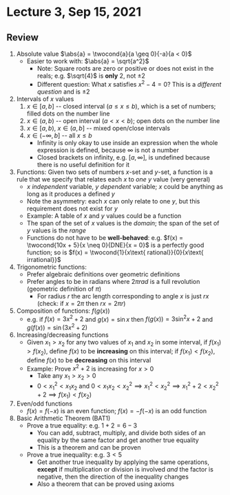 # Lecture 3, Sep 15, 2021

## Review

1. Absolute value $\abs{a} = \twocond{a}{a \geq 0}{-a}{a < 0}$
	* Easier to work with: $\abs{a} = \sqrt{a^2}$
		* Note: Square roots are zero or positive or does not exist in the reals; e.g. $\sqrt{4}$ is **only** $2$, not $\pm 2$
		* Different question: What $x$ satisfies $x^2 - 4 = 0$? This is a *different question* and is $\pm 2$
2. Intervals of $x$ values
	1. $x \in [a, b]$ -- closed interval ($a \leq x \leq b$), which is a set of numbers; filled dots on the number line
	2. $x \in (a, b)$ -- open interval ($a < x < b$); open dots on the number line
	3. $x \in [a, b)$, $x \in (a, b]$ -- mixed open/close intervals
	4. $x \in (-\infty, b]$ -- all $x \leq b$
		* Infinity is only okay to use inside an expression when the whole expression is defined, because $\infty$ is not a number
		* Closed brackets on infinity, e.g. $[a, \infty]$, is undefined because there is no useful definition for it
3. Functions: Given two sets of numbers $x$-set and $y$-set, a function is a rule that we specify that relates each $x$ to *one* $y$ value (very general)
	* $x$ *independent* variable, $y$ *dependent* variable; $x$ could be anything as long as it produces a defined $y$
	* Note the asymmetry: each $x$ can only relate to one $y$, but this requirement does not exist for $y$
	* Example: A table of $x$ and $y$ values could be a function
	* The span of the set of $x$ values is the *domain*; the span of the set of $y$ values is the *range*
	* Functions do not have to be **well-behaved**: e.g. $f(x) = \twocond{10x + 5}{x \neq 0}{DNE}{x = 0}$ is a perfectly good function; so is $f(x) = \twocond{1}{x\text{ rational}}{0}{x\text{ irrational}}$
4. Trigonometric functions:
	* Prefer algebraic definitions over geometric definitions
	* Prefer angles to be in radians where $2\pi\si{rad}$ is a full revolution (geometric definition of $\pi$)
		* For radius $r$ the arc length corresponding to angle $x$ is just $rx$ (check: if $x = 2\pi$ then $rx = 2\pi r$)
5. Composition of functions: $f(g(x))$
	* e.g. if $f(x) = 3x^2 + 2$ and $g(x) = \sin x$ then $f(g(x)) = 3\sin^2 x + 2$ and $g(f(x)) = \sin(3x^2 + 2)$
6. Increasing/decreasing functions
	* Given $x_1 > x_2$ for any two values of $x_1$ and $x_2$ in some interval, if $f(x_1) > f(x_2)$, define $f(x)$ to be **increasing** on this interval; if $f(x_1) < f(x_2)$, define $f(x)$ to be **decreasing** on this interval
	* Example: Prove $x^2 + 2$ is increasing for $x > 0$
		* Take any $x_1 > x_2 > 0$
		* $0 < x_1^2 < x_1x_2$ and $0 < x_1x_2 < x_2^2 \implies x_1^2 < x_2^2 \implies x_1^2 + 2 < x_2^2 + 2 \implies f(x_1) < f(x_2)$
7. Even/odd functions
	* $f(x) = f(-x)$ is an even function; $f(x) = -f(-x)$ is an odd function
8. Basic Arithmetic Theorem (BAT1)
	* Prove a true equality: e.g. $1 + 2 = 6 - 3$
		* You can add, subtract, multiply, and divide both sides of an equality by the same factor and get another true equality
		* This is a theorem and can be proven
	* Prove a true inequality: e.g. $3 < 5$
		* Get another true inequality by applying the same operations, **except** if multiplication or division is involved *and* the factor is negative, then the direction of the inequality changes
		* Also a theorem that can be proved using axioms

